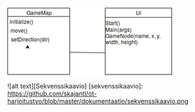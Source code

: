 ![alt text][Luokkakaavio]

[luokkakaavio]: https://github.com/skajanti/ot-harjoitustyo/blob/master/dokumentaatio/luokkakaavio.png "Luokkakaavio"

![alt text][Sekvenssikaavio]
[sekvenssikaavio]: https://github.com/skajanti/ot-harjoitustyo/blob/master/dokumentaatio/sekvenssikaavio.png
